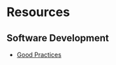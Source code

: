 # Resources

## Software Development

* [Good Practices](https://github.com/ctrlaltdev/resources/blob/master/dev_good_practices.md)
